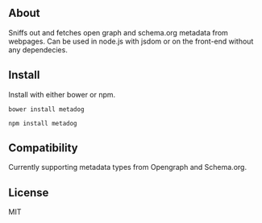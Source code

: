 
About
-------------------------------
Sniffs out and fetches open graph and schema.org metadata from webpages. Can be used in node.js with jsdom or on the front-end without any dependecies.

Install
-------------------------------

Install with either bower or npm.

```shell
bower install metadog
```

```shell
npm install metadog
```

Compatibility
-------------------------------
Currently supporting metadata types from Opengraph and Schema.org.

License
-------------------------------
MIT
